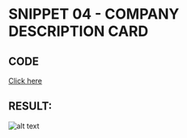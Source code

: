 # SNIPPET 04 - COMPANY DESCRIPTION CARD
## CODE

[Click here](https://github.com/mauro-codes/tailwind-css-snippets/blob/master/snippet-04/snippet-04.html)

## RESULT:

![alt text](https://github.com/mauro-codes/tailwind-css-snippets/blob/master/snippet-04/snippet-04-result.png "Snippet 03 - Result")

